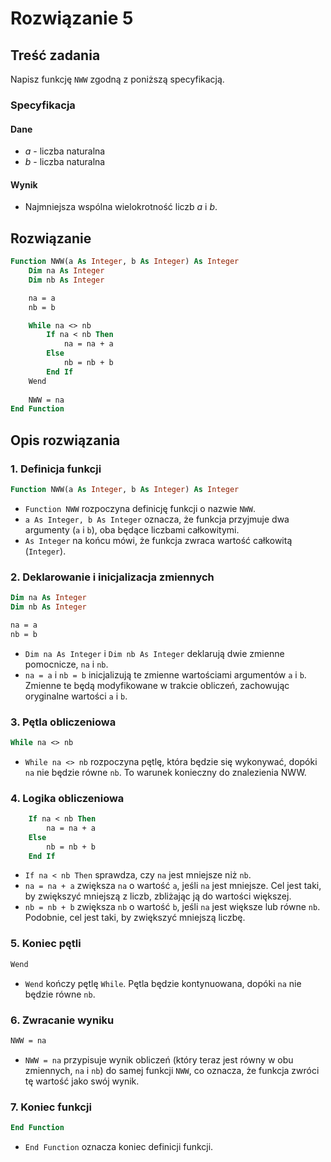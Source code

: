 # Rozwiązanie 5

## Treść zadania

Napisz funkcję `NWW` zgodną z poniższą specyfikacją.

### Specyfikacja

#### Dane

* $a$ - liczba naturalna
* $b$ - liczba naturalna

#### Wynik

* Najmniejsza wspólna wielokrotność liczb $a$ i $b$.

## Rozwiązanie

```vb
Function NWW(a As Integer, b As Integer) As Integer
    Dim na As Integer
    Dim nb As Integer

    na = a
    nb = b

    While na <> nb
        If na < nb Then
            na = na + a
        Else
            nb = nb + b
        End If
    Wend
    
    NWW = na
End Function
```

## Opis rozwiązania

### 1. Definicja funkcji

```vb
Function NWW(a As Integer, b As Integer) As Integer
```

- `Function NWW` rozpoczyna definicję funkcji o nazwie `NWW`.
- `a As Integer, b As Integer` oznacza, że funkcja przyjmuje dwa argumenty (`a` i `b`), oba będące liczbami całkowitymi.
- `As Integer` na końcu mówi, że funkcja zwraca wartość całkowitą (`Integer`).

### 2. Deklarowanie i inicjalizacja zmiennych

```vb
Dim na As Integer
Dim nb As Integer

na = a
nb = b
```

- `Dim na As Integer` i `Dim nb As Integer` deklarują dwie zmienne pomocnicze, `na` i `nb`.
- `na = a` i `nb = b` inicjalizują te zmienne wartościami argumentów `a` i `b`. Zmienne te będą modyfikowane w trakcie obliczeń, zachowując oryginalne wartości `a` i `b`.

### 3. Pętla obliczeniowa

```vb
While na <> nb
```

- `While na <> nb` rozpoczyna pętlę, która będzie się wykonywać, dopóki `na` nie będzie równe `nb`. To warunek konieczny do znalezienia NWW.

### 4. Logika obliczeniowa

```vb
    If na < nb Then
        na = na + a
    Else
        nb = nb + b
    End If
```

- `If na < nb Then` sprawdza, czy `na` jest mniejsze niż `nb`.
- `na = na + a` zwiększa `na` o wartość `a`, jeśli `na` jest mniejsze. Cel jest taki, by zwiększyć mniejszą z liczb, zbliżając ją do wartości większej.
- `nb = nb + b` zwiększa `nb` o wartość `b`, jeśli `na` jest większe lub równe `nb`. Podobnie, cel jest taki, by zwiększyć mniejszą liczbę.

### 5. Koniec pętli

```vb
Wend
```

- `Wend` kończy pętlę `While`. Pętla będzie kontynuowana, dopóki `na` nie będzie równe `nb`.

### 6. Zwracanie wyniku

```vb
NWW = na
```

- `NWW = na` przypisuje wynik obliczeń (który teraz jest równy w obu zmiennych, `na` i `nb`) do samej funkcji `NWW`, co oznacza, że funkcja zwróci tę wartość jako swój wynik.

### 7. Koniec funkcji

```vb
End Function
```

- `End Function` oznacza koniec definicji funkcji.
